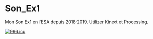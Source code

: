 # Son_Ex1
Mon Son Ex1 en l'ESA depuis 2018-2019. Utilizer Kinect et Processing.


[![996.icu](https://img.shields.io/badge/link-996.icu-red.svg)](https://996.icu)

